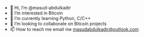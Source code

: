 - 👋 Hi, I’m @masud-abdulkadir
- 👀 I’m interested in Bitcoin
- 🌱 I’m currently learning Python, C/C++
- 💞️ I’m looking to collaborate on Bitcoin projects
- 📫 How to reach me email me masudabdulkadir@outlook.com

<!---
masud-abdulkadir/masud-abdulkadir is a ✨ special ✨ repository because its `README.md` (this file) appears on your GitHub profile.
You can click the Preview link to take a look at your changes.
--->
